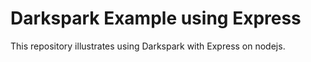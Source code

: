 # Darkspark Example using Express
This repository illustrates using Darkspark with Express on nodejs.
